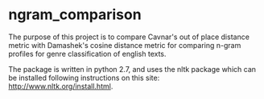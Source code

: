 ngram_comparison
================

The purpose of this project is to compare Cavnar's out of place distance metric with Damashek's cosine distance metric for comparing n-gram profiles for genre classification of english texts.

The package is written in python 2.7, and uses the nltk package which can be installed following instructions on this site: http://www.nltk.org/install.html.
